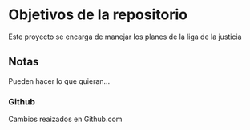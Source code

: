 # Objetivos de la repositorio

Este proyecto se encarga de manejar los planes de la liga de la justicia


## Notas
Pueden hacer lo que quieran...

### Github
Cambios reaizados en Github.com
